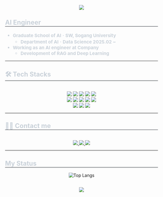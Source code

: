 <div align="center">
    <img src="https://capsule-render.vercel.app/api?type=transparent&color=gradient&height=120&text=JEONGHEESIK's%20GitHub&animation=&fontColor=ffffff&fontSize=40" />
</div>

<h2 style="border-bottom: 1px solid #21262d; color: #c9d1d9;">AI Engineer</h2>
<div style="font-weight: 700; font-size: 15px; color: #c9d1d9;">
    <ul>
        <li>Graduate School of AIㆍSW, Sogang University
            <ul>
                <li>Department of AIㆍData Science 2025.02 ~</li>
            </ul>
        </li>
        <li>Working as an AI engineer at Company
            <ul>
                <li>Development of RAG and Deep Learning</li>
            </ul>
        </li>
    </ul>
</div>

---

<h2 style="border-bottom: 1px solid #21262d; color: #c9d1d9;">🛠️ Tech Stacks</h2>
<br>
<div align="center">
    <img src="https://img.shields.io/badge/Docker-2496ED?style=flat-square&logo=Docker&logoColor=white">
    <img src="https://img.shields.io/badge/Figma-F24E1E?style=flat-square&logo=Figma&logoColor=white">
    <img src="https://img.shields.io/badge/Github-181717?style=flat-square&logo=Github&logoColor=white">
    <img src="https://img.shields.io/badge/Linux-FCC624?style=flat-square&logo=Linux&logoColor=white">
    <img src="https://img.shields.io/badge/MariaDB-003545?style=flat-square&logo=MariaDB&logoColor=white">
    <br/>
    <img src="https://img.shields.io/badge/MySQL-4479A1?style=flat-square&logo=MySQL&logoColor=white">
    <img src="https://img.shields.io/badge/Notion-000000?style=flat-square&logo=Notion&logoColor=white">
    <img src="https://img.shields.io/badge/Python-3776AB?style=flat-square&logo=Python&logoColor=white">
    <img src="https://img.shields.io/badge/PyTorch-EE4C2C?style=flat-square&logo=PyTorch&logoColor=white">
    <img src="https://img.shields.io/badge/Selenium-43B02A?style=flat-square&logo=Selenium&logoColor=white">
    <br/>
    <img src="https://img.shields.io/badge/Slack-4A154B?style=flat-square&logo=Slack&logoColor=white">
    <img src="https://img.shields.io/badge/Tensorflow-FF6F00?style=flat-square&logo=Tensorflow&logoColor=white">
    <img src="https://img.shields.io/badge/Keras-D00000?style=flat-square&logo=Keras&logoColor=white">
</div>

---

<h2 style="border-bottom: 1px solid #21262d; color: #c9d1d9;">🧑‍💻 Contact me</h2>
<br>
<div align="center">
    <a href="https://www.instagram.com/25thonmay/"> <img src="https://img.shields.io/badge/Instagram-E4405F?style=flat-square&logo=Instagram&logoColor=white&link=https://www.instagram.com/25thonmay/"> </a>
    <a href="mailto:koto144@gmail.com"> <img src="https://img.shields.io/badge/Gmail-EA4335?style=flat-square&logo=Gmail&logoColor=white&link=mailto:koto144@gmail.com"> </a>
    <a href="https://blog.naver.com/koto144"> <img src="https://img.shields.io/badge/Naver-03C75A?style=flat-square&logo=Naver&logoColor=white&link=https://blog.naver.com/koto144"> </a>
</div>

---

<h2 style="border-bottom: 1px solid #21262d; color: #c9d1d9;">My Status</h2>
<div align="center">
    <img src="https://github-readme-stats.vercel.app/api/top-langs/?username=JEONGHEESIK&layout=compact&theme=algolia" alt="Top Langs">
</div>
<br>
<p align="center">
    <img src="https://github-readme-stats.vercel.app/api?username=JEONGHEESIK&theme=radical&show_icons=true"/>
</p>
